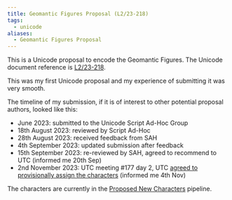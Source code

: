 ```yaml
---
title: Geomantic Figures Proposal (L2/23-218)
tags:
  - unicode
aliases:
  - Geomantic Figures Proposal
---
```

This is a Unicode proposal to encode the Geomantic Figures. The Unicode document reference is [L2/23-218](https://www.unicode.org/L2/L2023/23218-geomancy.pdf).

This was my first Unicode proposal and my experience of submitting it was very smooth. 

The timeline of my submission, if it is of interest to other potential proposal authors, looked like this:
- June 2023: submitted to the Unicode Script Ad-Hoc Group
- 18th August 2023: reviewed by Script Ad-Hoc
- 28th August 2023: received feedback from SAH
- 4th September 2023: updated submission after feedback
- 15th September 2023: re-reviewed by SAH, agreed to recommend to UTC (informed me 20th Sep)
- 2nd November 2023: UTC meeting #177 day 2, UTC [agreed to provisionally assign the characters](https://www.unicode.org/L2/L2023/23231.htm#177-C34:~:text=Provisionally%20assign%2016%20code%20points%20U%2B1CEE0..U%2B1CEEF%20for%20geomantic%20figures) (informed me 4th Nov)

The characters are currently in the [Proposed New Characters](https://www.unicode.org/alloc/Pipeline.html) pipeline.
